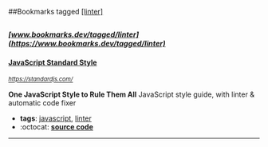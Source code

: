 ##Bookmarks tagged [[linter]](https://www.bookmarks.dev?q=[linter])

_<sup><sup>[www.bookmarks.dev/tagged/linter](https://www.bookmarks.dev/tagged/linter)</sup></sup>_
---
#### [JavaScript Standard Style](https://standardjs.com/)
_<sup>https://standardjs.com/</sup>_

**One JavaScript Style to Rule Them All**
JavaScript style guide, with linter & automatic code fixer
* **tags**: [javascript](../tagged/javascript.md), [linter](../tagged/linter.md)
* :octocat: **[source code](https://github.com/standard/standard)**
---
